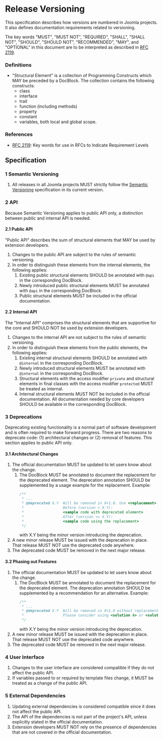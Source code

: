 # Release Versioning

This specification describes how versions are numbered in Joomla projects. It also defines documentation requirements
related to versioning.

The key words "MUST", "MUST NOT", "REQUIRED", "SHALL", "SHALL NOT", "SHOULD",
"SHOULD NOT", "RECOMMENDED", "MAY", and "OPTIONAL" in this document are to be interpreted as described in [RFC 2119][].

[RFC 2119]: https://www.rfc-editor.org/rfc/rfc2119.html

### Definitions

* "Structural Element" is a collection of Programming Constructs which MAY be preceded by a DocBlock. The collection
  contains the following constructs:
    * class
    * interface
    * trait
    * function (including methods)
    * property
    * constant
    * variables, both local and global scope.

### References

- [RFC 2119][]: Key words for use in RFCs to Indicate Requirement Levels

## Specification

### 1 Semantic Versioning

1. All releases in all Joomla projects MUST strictly follow the [Semantic Versioning](Semver) specification in its
   current version.

[Semver]: https://github.com/semver/semver/blob/master/semver.md

### 2 API

Because Semantic Versioning applies to public API only, a distinction between public and internal API is needed.

#### 2.1 Public API

"Public API" describes the sum of structural elements that MAY be used by extension developers.

1. Changes to the public API are subject to the rules of semantic versioning.
2. In order to distinguish these elements from the internal elements, the following applies:
    1. Existing public structural elements SHOULD be annotated with `@api` in the corresponding DocBlock.
    1. Newly introduced public structural elements MUST be annotated with `@api` in the corresponding DocBlock.
    2. Public structural elements MUST be included in the official documentation.

#### 2.2 Internal API

The "Internal API" comprises the structural elements that are supportive for the core and SHOULD NOT be used by
extension developers.

1. Changes to the internal API are not subject to the rules of semantic versioning.
2. In order to distinguish these elements from the public elements, the following applies:
    1. Existing internal structural elements SHOULD be annotated with `@internal` in the corresponding DocBlock.
    1. Newly introduced structural elements MUST be annotated with `@internal` in the corresponding DocBlock.
    2. Structural elements with the access modifier `private` and structural elements in final classes with the access
       modifier `protected` MUST be treated as internal.
    3. Internal structural elements MUST NOT be included in the official documentation. All documentation needed by core
       developers SHOULD be available in the corresponding DocBlock.

### 3 Deprecations

Deprecating existing functionality is a normal part of software development and is often required to make forward
progress. There are two reasons to deprecate code: (1) architectural changes or (2) removal of features. This section
applies to public API only.

#### 3.1 Architectural Changes

1. The official documentation MUST be updated to let users know about the change.
    1. The DocBlock MUST be annotated to document the replacement for the deprecated element. The deprecation annotation
       SHOULD be supplemented by a usage example for the replacement. Example:
       ```php
       /**
        * ...
        * @deprecated X.Y  Will be removed in X+1.0. Use <replacement> instead. 
        *                  Before (version < X.Y):
        *                  <sample code with deprecated element>
        *                  After (version >= X.Y):
        *                  <sample code using the replacement>
        */
       ```
       with X.Y being the minor version introducing the deprecation.
2. A new minor release MUST be issued with the deprecation in place. That release MUST NOT use the deprecated code
   anywhere.
3. The deprecated code MUST be removed in the next major release.

#### 3.2 Phasing out Features

1. The official documentation MUST be updated to let users know about the change.
    1. The DocBlock MUST be annotated to document the replacement for the deprecated element. The deprecation annotation
       SHOULD be supplemented by a recommendation for an alternative. Example:
       ```php
       /**
        * ...
        * @deprecated X.Y  Will be removed in X+1.0 without replacement. 
        *                  Please consider using <solution A> or <solution B> instead.
        */
       ```
       with X.Y being the minor version introducing the deprecation.
2. A new minor release MUST be issued with the deprecation in place. That release MUST NOT use the deprecated code
   anywhere.
3. The deprecated code MUST be removed in the next major release.

### 4 User Interface

1. Changes to the user interface are considered compatible if they do not affect the public API.
2. If variables passed to or required by template files change, it MUST be treated as a change of the public API.

### 5 External Dependencies

1. Updating external dependencies is considered compatible since it does not affect the public API.
2. The API of the dependencies is not part of the project's API, unless explicitly stated in the official documentation.
3. Extension developers MUST NOT rely on the presence of dependencies that are not covered in the official documentation.
